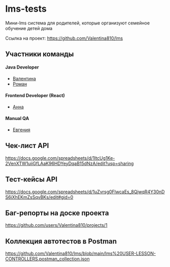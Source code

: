 # lms-tests
Мини-lms система для родителей, которые организуют семейное обучение детей дома

Ссылка на проект: https://github.com/Valentina810/lms

## Участники команды

#### Java Developer

- [Валентина](https://github.com/Valentina810)
- [Роман](https://github.com/Yudiol)

#### Frontend Developer (React)

- [Анна](https://github.com/AnnaSog)

#### Manual QA

- [Евгения](https://github.com/janekomarovskaja)

## Чек-лист API
https://docs.google.com/spreadsheets/d/1ltcUg1Ke-2VenXTW1uiiGfLAaK96HDYeyDqaB15dNzA/edit?usp=sharing

## Тест-кейсы API
https://docs.google.com/spreadsheets/d/1uZvrsg0FlwcaEs_8QjwqR4Y30nDS6iXhEKmZsSqvBKs/edit#gid=0

## Баг-репорты на доске проекта
https://github.com/users/Valentina810/projects/1

## Коллекция автотестов в Postman
https://github.com/Valentina810/lms/blob/main/lms%20USER-LESSON-CONTROLLERS.postman_collection.json
